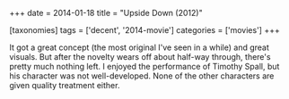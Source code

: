 +++
date = 2014-01-18
title = "Upside Down (2012)"

[taxonomies]
tags = ['decent', '2014-movie']
categories = ['movies']
+++

It got a great concept (the most original I've seen in a while) and
great visuals. But after the novelty wears off about half-way through,
there's pretty much nothing left. I enjoyed the performance of Timothy
Spall, but his character was not well-developed. None of the other
characters are given quality treatment either.
